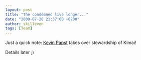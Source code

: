 ```yaml
---
layout: post
title: "The condemned live longer..."
date: "2009-07-20 21:37:00 +0200"
author: skilleven
tags: [Team]
---
```


Just a quick note: [Kevin Papst](http://www.kevinpapst.de) takes over stewardship of Kimai!

Details later ;)
